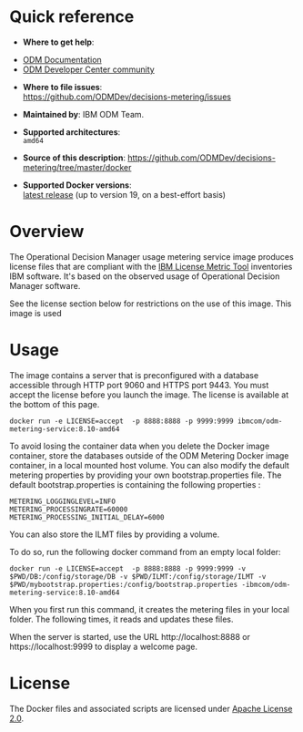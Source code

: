 

# Quick reference

-	**Where to get help**:
  * [ODM Documentation](https://www.ibm.com/support/knowledgecenter/en/SSQP76_8.10.x/com.ibm.odm.kube/topics/con_k8s_licensing_metering.html)
  * [ODM Developer Center community](https://developer.ibm.com/odm/)

-	**Where to file issues**:  
  https://github.com/ODMDev/decisions-metering/issues

-	**Maintained by**:  IBM ODM Team.

-	**Supported architectures**:  
 `amd64`
-	**Source of this description**:
        https://github.com/ODMDev/decisions-metering/tree/master/docker

-	**Supported Docker versions**:  
	[latest release](https://github.com/docker/docker-ce/releases/latest) (up to version 19, on a best-effort basis)


# Overview

The Operational Decision Manager usage metering service image produces license files that are compliant with the [IBM License Metric Tool](https://www.ibm.com/support/knowledgecenter/SS8JFY_9.2.0/com.ibm.lmt.doc/welcome/LMT_welcome.html) inventories IBM software. It's based on the observed usage of Operational Decision Manager software.

See the license section below for restrictions on the use of this image. This image is used 

  # Usage

The image contains a server that is preconfigured with a database accessible through HTTP port 9060 and HTTPS port 9443.
You must accept the license before you launch the image. The license is available at the bottom of this page.

```console
docker run -e LICENSE=accept  -p 8888:8888 -p 9999:9999 ibmcom/odm-metering-service:8.10-amd64
```

To avoid losing the container data when you delete the Docker image container, store the databases outside of the ODM Metering Docker image container, in a local mounted host volume. You can also modify the default metering properties by providing your own bootstrap.properties file. The default bootstrap.properties is containing the following properties :

```console
METERING_LOGGINGLEVEL=INFO
METERING_PROCESSINGRATE=60000
METERING_PROCESSING_INITIAL_DELAY=6000
```

You can also store the ILMT files by providing a volume.

To do so, run the following docker command from an empty local folder:

 ```console
docker run -e LICENSE=accept  -p 8888:8888 -p 9999:9999 -v $PWD/DB:/config/storage/DB -v $PWD/ILMT:/config/storage/ILMT -v $PWD/mybootstrap.properties:/config/bootstrap.properties -ibmcom/odm-metering-service:8.10-amd64
```
When you first run this command, it creates the metering files in your local folder. The following times, it reads and updates these files.

When the server is started, use the URL http://localhost:8888 or https://localhost:9999 to display a welcome page.


  # License

  The Docker files and associated scripts are licensed under [Apache License 2.0](http://www.apache.org/licenses/LICENSE-2.0.html).


